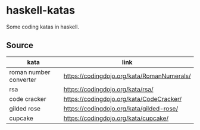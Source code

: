 # haskell-katas
Some coding katas in haskell.



## Source

| kata                   | link                                       |
| ---------------------- | ------------------------------------------ |
| roman number converter | https://codingdojo.org/kata/RomanNumerals/ |
| rsa                    | https://codingdojo.org/kata/rsa/           |
| code cracker           | https://codingdojo.org/kata/CodeCracker/   |
| gilded rose            | https://codingdojo.org/kata/gilded-rose/   |
| cupcake                | https://codingdojo.org/kata/cupcake/       |


